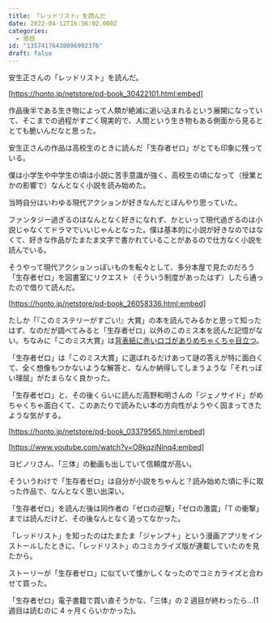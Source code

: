 ```yaml
---
title: 「レッドリスト」を読んだ
date: 2022-04-12T16:36:02.000Z
categories:
  - 感想
id: "13574176438096992376"
draft: false
---
```


安生正さんの「レッドリスト」を読んだ。

<!-- more -->

[https://honto.jp/netstore/pd-book_30422101.html:embed]

作品後半である生き物によって人類が絶滅に追い込まれるという展開になっていて、そこまでの過程がすごく現実的で、人間という生き物もある側面から見るととても脆いんだなと思った。

安生正さんの作品は高校生のときに読んだ「生存者ゼロ」がとても印象に残っている。

僕は小学生や中学生の頃は小説に苦手意識が強く、高校生の頃になって（授業とかの影響で）なんとなく小説を読み始めた。

当時自分はいわゆる現代アクションが好きなんだとぼんやり思っていた。

ファンタジー過ぎるのはなんとなく好きになれず、かといって現代過ぎるのは小説じゃなくてドラマでいいじゃんとなった。僕は基本的に小説が好きなのではなくて、好きな作品がたまたま文字で書かれていることがあるので仕方なく小説を読んでいる。

そうやって現代アクションっぽいものを転々として、多分本屋で見たのだろう「生存者ゼロ」を図書室にリクエスト（そういう制度があったはず）したら通ったので借りて読んだ。

[https://honto.jp/netstore/pd-book_26058336.html:embed]

たしか「『このミステリーがすごい!』大賞」の本を読んでみるかと思って知ったはず、なのだが調べてみると「生存者ゼロ」以外のこのミス本を読んだ記憶がない。ちなみに「このミス大賞」は[背表紙に赤いロゴがありめちゃくちゃ目立つ](https://www.google.com/search?q=%E3%81%93%E3%81%AE%E3%83%9F%E3%82%B9%E5%A4%A7%E8%B3%9E+site%3Ajmty.jp&tbm=isch)。

「生存者ゼロ」は「このミス大賞」に選ばれるだけあって謎の答えが特に面白くて、全く想像もつかないような解答と、なんか納得してしまうような「それっぽい理屈」がたまらなく良かった。

「生存者ゼロ」と、その後くらいに読んだ高野和明さんの「ジェノサイド」がめちゃくちゃ面白くて、このあたりで読みたい本の方向性がようやく固まってきたような気がする。

[https://honto.jp/netstore/pd-book_03379565.html:embed]

[https://www.youtube.com/watch?v=O8kqzjNlnq4:embed]

ヨビノリさん、「三体」の動画も出していて信頼度が高い。

そういうわけで「生存者ゼロ」は自分が小説をちゃんと？読み始めた頃に手に取った作品で、なんとなく思い出深い。

「生存者ゼロ」を読んだ後は同作者の「ゼロの迎撃」「ゼロの激震」「T の衝撃」までは読んだけど、その後なんとなく追ってなかった。

「レッドリスト」を知ったのはたまたま「ジャンプ＋」という漫画アプリをインストールしたときに、「レッドリスト」のコミカライズ版が連載していたのを見たから。

ストーリーが「生存者ゼロ」に似ていて懐かしくなったのでコミカライズと合わせて買った。

「生存者ゼロ」電子書籍で買い直そうかな、「三体」の 2 週目が終わったら...(1 週目は読むのに 4 ヶ月くらいかかった)。
